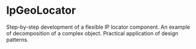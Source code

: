 # IpGeoLocator
Step-by-step development of a flexible IP locator component. An example of decomposition of a complex object. Practical application of design patterns.
